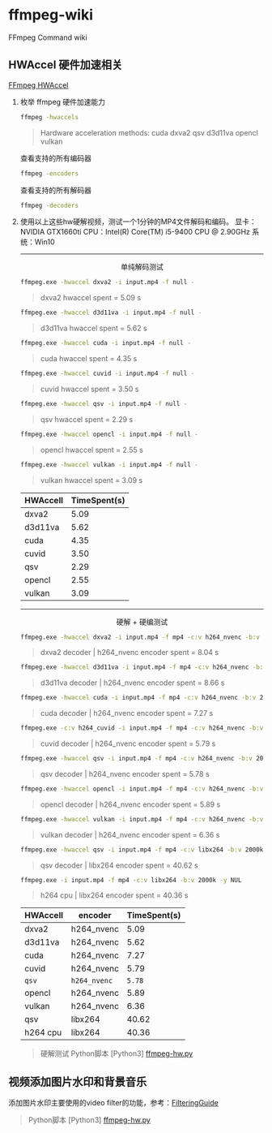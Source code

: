 # ffmpeg-wiki
FFmpeg Command wiki

## HWAccel 硬件加速相关

[FFmpeg HWAccel](https://trac.ffmpeg.org/wiki/HWAccelIntro)

1. 枚举 ffmpeg 硬件加速能力
    ```bash
    ffmpeg -hwaccels
    ```
    >   Hardware acceleration methods:
        cuda
        dxva2
        qsv
        d3d11va
        opencl
        vulkan

    查看支持的所有编码器
    ```bash
    ffmpeg -encoders
    ```

    查看支持的所有解码器
    ```bash
    ffmpeg -decoders
    ```

2. 使用以上这些hw硬解视频，测试一个1分钟的MP4文件解码和编码。
    显卡：NVIDIA GTX1660ti
    CPU：Intel(R) Core(TM) i5-9400 CPU @ 2.90GHz
    系统：Win10

    ---
    <center>单纯解码测试</center>

    ```bash
    ffmpeg.exe -hwaccel dxva2 -i input.mp4 -f null -
    ```
    > dxva2 hwaccel spent = 5.09 s

    ```bash
    ffmpeg.exe -hwaccel d3d11va -i input.mp4 -f null -
    ```
    > d3d11va hwaccel spent = 5.62 s

    ```bash
    ffmpeg.exe -hwaccel cuda -i input.mp4 -f null -
    ```
    > cuda hwaccel spent = 4.35 s

    ```bash
    ffmpeg.exe -hwaccel cuvid -i input.mp4 -f null -
    ```
    > cuvid hwaccel spent = 3.50 s

    ```bash
    ffmpeg.exe -hwaccel qsv -i input.mp4 -f null -
    ```
    > qsv hwaccel spent = 2.29 s

    ```bash
    ffmpeg.exe -hwaccel opencl -i input.mp4 -f null -
    ```
    > opencl hwaccel spent = 2.55 s
    
    ```bash
    ffmpeg.exe -hwaccel vulkan -i input.mp4 -f null -
    ```
    > vulkan hwaccel spent = 3.09 s
    
    | HWAccell  | TimeSpent(s)  |
    |   -       |   -           |
    | dxva2     | 5.09          |
    | d3d11va   | 5.62          |
    | cuda      | 4.35          |
    | cuvid     | 3.50          |
    | qsv       | 2.29          |
    | opencl    | 2.55          |
    | vulkan    | 3.09          |

    ---
    <center>硬解 + 硬编测试</center>
    
    ```bash
    ffmpeg.exe -hwaccel dxva2 -i input.mp4 -f mp4 -c:v h264_nvenc -b:v 2000k -y NUL
    ```

    > dxva2 decoder | h264_nvenc encoder spent = 8.04 s

    ```bash
    ffmpeg.exe -hwaccel d3d11va -i input.mp4 -f mp4 -c:v h264_nvenc -b:v 2000k -y NUL
    ```

    > d3d11va decoder | h264_nvenc encoder spent = 8.66 s

    ```bash
    ffmpeg.exe -hwaccel cuda -i input.mp4 -f mp4 -c:v h264_nvenc -b:v 2000k -y NUL
    ```

    > cuda decoder | h264_nvenc encoder spent = 7.27 s

    ```bash
    ffmpeg.exe -c:v h264_cuvid -i input.mp4 -f mp4 -c:v h264_nvenc -b:v 2000k -y NUL
    ```

    > cuvid decoder | h264_nvenc encoder spent = 5.79 s

    ```bash
    ffmpeg.exe -hwaccel qsv -i input.mp4 -f mp4 -c:v h264_nvenc -b:v 2000k -y NUL
    ```

    > qsv decoder | h264_nvenc encoder spent = 5.78 s
    
    ```bash
    ffmpeg.exe -hwaccel opencl -i input.mp4 -f mp4 -c:v h264_nvenc -b:v 2000k -y NUL
    ```

    > opencl decoder | h264_nvenc encoder spent = 5.89 s
    
    ```bash
    ffmpeg.exe -hwaccel vulkan -i input.mp4 -f mp4 -c:v h264_nvenc -b:v 2000k -y NUL
    ```

    > vulkan decoder | h264_nvenc encoder spent = 6.36 s

    ```bash
    ffmpeg.exe -hwaccel qsv -i input.mp4 -f mp4 -c:v libx264 -b:v 2000k -y NUL
    ```

    > qsv decoder |    libx264 encoder spent = 40.62 s

    ```bash
    ffmpeg.exe -i input.mp4 -f mp4 -c:v libx264 -b:v 2000k -y NUL
    ```

    > h264 cpu |    libx264 encoder spent = 40.36 s

    | HWAccell  | encoder | TimeSpent(s)  |
    |   -       |   -           |   -           |
    | dxva2     |  h264_nvenc | 5.09          |
    | d3d11va   |  h264_nvenc | 5.62          |
    | cuda      |  h264_nvenc | 7.27          |
    | cuvid     |  h264_nvenc | 5.79          |
    | `qsv`       |  `h264_nvenc` | `5.78`          |
    | opencl    |  h264_nvenc | 5.89          |
    | vulkan    |  h264_nvenc | 6.36          |
    | qsv       |  libx264 | 40.62          |
    | h264 cpu  |  libx264 | 40.36          |

    > 硬解测试 Python脚本 [Python3]
    [ffmpeg-hw.py](./shell/ffmpeg-hw.py)


## 视频添加图片水印和背景音乐

添加图片水印主要使用的video filter的功能，参考：[FilteringGuide](https://trac.ffmpeg.org/wiki/FilteringGuide)

> Python脚本 [Python3]
[ffmpeg-hw.py](./shell/watermark.py)

